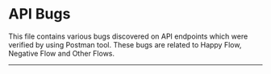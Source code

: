 # API Bugs
This file contains various bugs discovered on API endpoints which were verified by using Postman tool. These bugs are related to Happy Flow, Negative Flow and Other Flows.



------



